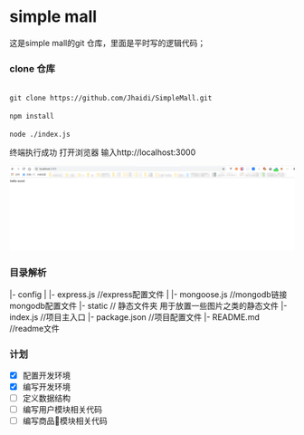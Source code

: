# simple mall

这是simple mall的git 仓库，里面是平时写的逻辑代码；

### clone 仓库

```shell

git clone https://github.com/Jhaidi/SimpleMall.git

npm install

node ./index.js
```

终端执行成功 打开浏览器 输入http://localhost:3000

![成功](./static/img/step1.png)

### 目录解析

|- config
|  |- express.js //express配置文件
|  |- mongoose.js //mongodb链接mongodb配置文件
|- static // 静态文件夹 用于放置一些图片之类的静态文件
|- index.js //项目主入口
|- package.json //项目配置文件
|- README.md //readme文件

### 计划

- [x] 配置开发环境
- [x] 编写开发环境
- [ ] 定义数据结构
- [ ] 编写用户模块相关代码
- [ ] 编写商品模块相关代码